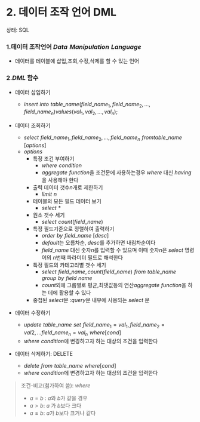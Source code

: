 # 2. 데이터 조작 언어 DML

상태: SQL

### 1.데이터 조작언어 $Data\,\,Manipulation\,\,Language$

- 데이터를 테이블에 삽입,조회,수정,삭제를 할 수 있는 언어

### 2.$DML$ 함수

- 데이터 삽입하기
    - $insert\,\,into\,\,table\_name(field\_name_1,field\_name_2,...,field\_name_n)$$values(val_1,val_2,...,val_n);$
- 데이터 조회하기
    - $select\,\,field\_name_1,field\_name_2,...,field\_name_n\,\,from$$table\_name\,\,[options]$
    - $options$
        - 특정 조건 부여하기
            - $where \,\,condition$
            - $aggregate\,\,function$을 조건문에 사용하는경우 $where$ 대신 $having$을 사용해야 한다
        - 출력 데이터 갯수$n$개로 제한하기
            - $limit\,\,n$
        - 테이블의 모든 필드 데이터 보기
            - $select\,\,*$
        - 원소 갯수 세기
            - $select\,\,count(field\_name)$
        - 특정 필드기준으로 정렬하여 출력하기
            - $order\,\,by\,\,field\_name$ $[desc]$
            - $default$는 오름차순, $desc$를 추가하면 내림차순이다
            - $field\_name$ 대신 숫자$n$를 입력할 수 있으며 이때 숫자$n$은 $select$ 명령어의 $n$번째 파라미터 필드로 해석한다
        - 특정 필드의 카테고리별 갯수 세기
            - $select\,\,field\_name,count(field\_name)\,\,from\,\,table\_name$
            $\,\,\,\,\,group\,\,by\,\,field\,\,name$ 
            - $count$외에 그룹별로 평균,최댓값등의 연산$aggregate\,\,function$을 하는 데에 활용할 수 있다
        - 중첩된 $select$문 :$query$문 내부에 사용되는 $select$ 문
        
- 데이터 수정하기
	- $update\,\,table\_name\,\,set\,\,field\_name_1=val_1,field\_name_2=val2,...field\_name_n=val_n\,\,where[cond]$
    - $where\,\, condition$에 변경하고자 하는 대상의 조건을 입력한다
- 데이터 삭제하기: DELETE
    - $delete\,\,from\,\,table\_name\,\,  where[cond]$
    - $where\,\, condition$에 변경하고자 하는 대상의 조건을 입력한다

> 조건-비교(첨가하여 씀): $where$
> 
> - $a= b$  :  $a$와 $b$가 같을 경우
> - $a > b:$ $a$ 가 $b$보다 크다
> - $a ≥ b :$ $a$가 $b$보다 크거나 같다
